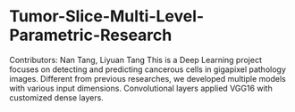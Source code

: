 # Tumor-Slice-Multi-Level-Parametric-Research
Contributors: Nan Tang, Liyuan Tang
This is a Deep Learning project focuses on detecting and predicting cancerous cells in gigapixel pathology images. Different from previous researches, we developed multiple models with various input dimensions. Convolutional layers applied VGG16 with customized dense layers. 
